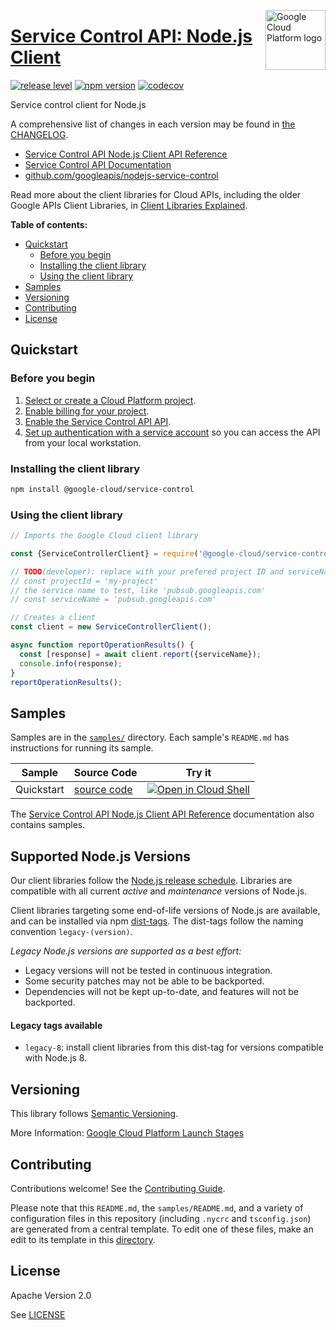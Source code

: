 [//]: # "This README.md file is auto-generated, all changes to this file will be lost."
[//]: # "To regenerate it, use `python -m synthtool`."
<img src="https://avatars2.githubusercontent.com/u/2810941?v=3&s=96" alt="Google Cloud Platform logo" title="Google Cloud Platform" align="right" height="96" width="96"/>

# [Service Control API: Node.js Client](https://github.com/googleapis/nodejs-service-control)

[![release level](https://img.shields.io/badge/release%20level-general%20availability%20%28GA%29-brightgreen.svg?style=flat)](https://cloud.google.com/terms/launch-stages)
[![npm version](https://img.shields.io/npm/v/@google-cloud/service-control.svg)](https://www.npmjs.org/package/@google-cloud/service-control)
[![codecov](https://img.shields.io/codecov/c/github/googleapis/nodejs-service-control/master.svg?style=flat)](https://codecov.io/gh/googleapis/nodejs-service-control)




Service control client for Node.js


A comprehensive list of changes in each version may be found in
[the CHANGELOG](https://github.com/googleapis/nodejs-service-control/blob/master/CHANGELOG.md).

* [Service Control API Node.js Client API Reference][client-docs]
* [Service Control API Documentation][product-docs]
* [github.com/googleapis/nodejs-service-control](https://github.com/googleapis/nodejs-service-control)

Read more about the client libraries for Cloud APIs, including the older
Google APIs Client Libraries, in [Client Libraries Explained][explained].

[explained]: https://cloud.google.com/apis/docs/client-libraries-explained

**Table of contents:**


* [Quickstart](#quickstart)
  * [Before you begin](#before-you-begin)
  * [Installing the client library](#installing-the-client-library)
  * [Using the client library](#using-the-client-library)
* [Samples](#samples)
* [Versioning](#versioning)
* [Contributing](#contributing)
* [License](#license)

## Quickstart

### Before you begin

1.  [Select or create a Cloud Platform project][projects].
1.  [Enable billing for your project][billing].
1.  [Enable the Service Control API API][enable_api].
1.  [Set up authentication with a service account][auth] so you can access the
    API from your local workstation.

### Installing the client library

```bash
npm install @google-cloud/service-control
```


### Using the client library

```javascript
// Imports the Google Cloud client library

const {ServiceControllerClient} = require('@google-cloud/service-control');

// TODO(developer): replace with your prefered project ID and serviceName.
// const projectId = 'my-project'
// the service name to test, like 'pubsub.googleapis.com'
// const serviceName = 'pubsub.googleapis.com'

// Creates a client
const client = new ServiceControllerClient();

async function reportOperationResults() {
  const [response] = await client.report({serviceName});
  console.info(response);
}
reportOperationResults();

```



## Samples

Samples are in the [`samples/`](https://github.com/googleapis/nodejs-service-control/tree/master/samples) directory. Each sample's `README.md` has instructions for running its sample.

| Sample                      | Source Code                       | Try it |
| --------------------------- | --------------------------------- | ------ |
| Quickstart | [source code](https://github.com/googleapis/nodejs-service-control/blob/master/samples/quickstart.js) | [![Open in Cloud Shell][shell_img]](https://console.cloud.google.com/cloudshell/open?git_repo=https://github.com/googleapis/nodejs-service-control&page=editor&open_in_editor=samples/quickstart.js,samples/README.md) |



The [Service Control API Node.js Client API Reference][client-docs] documentation
also contains samples.

## Supported Node.js Versions

Our client libraries follow the [Node.js release schedule](https://nodejs.org/en/about/releases/).
Libraries are compatible with all current _active_ and _maintenance_ versions of
Node.js.

Client libraries targeting some end-of-life versions of Node.js are available, and
can be installed via npm [dist-tags](https://docs.npmjs.com/cli/dist-tag).
The dist-tags follow the naming convention `legacy-(version)`.

_Legacy Node.js versions are supported as a best effort:_

* Legacy versions will not be tested in continuous integration.
* Some security patches may not be able to be backported.
* Dependencies will not be kept up-to-date, and features will not be backported.

#### Legacy tags available

* `legacy-8`: install client libraries from this dist-tag for versions
  compatible with Node.js 8.

## Versioning

This library follows [Semantic Versioning](http://semver.org/).






More Information: [Google Cloud Platform Launch Stages][launch_stages]

[launch_stages]: https://cloud.google.com/terms/launch-stages

## Contributing

Contributions welcome! See the [Contributing Guide](https://github.com/googleapis/nodejs-service-control/blob/master/CONTRIBUTING.md).

Please note that this `README.md`, the `samples/README.md`,
and a variety of configuration files in this repository (including `.nycrc` and `tsconfig.json`)
are generated from a central template. To edit one of these files, make an edit
to its template in this
[directory](https://github.com/googleapis/synthtool/tree/master/synthtool/gcp/templates/node_library).

## License

Apache Version 2.0

See [LICENSE](https://github.com/googleapis/nodejs-service-control/blob/master/LICENSE)

[client-docs]: https://cloud.google.com/nodejs/docs/reference/service-control/latest
[product-docs]: https://cloud.google.com/service-infrastructure/docs/overview/
[shell_img]: https://gstatic.com/cloudssh/images/open-btn.png
[projects]: https://console.cloud.google.com/project
[billing]: https://support.google.com/cloud/answer/6293499#enable-billing
[enable_api]: https://console.cloud.google.com/flows/enableapi?apiid=servicecontrol.googleapis.com
[auth]: https://cloud.google.com/docs/authentication/getting-started
